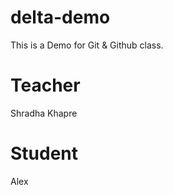 # delta-demo

This is a Demo for Git &amp; Github class.

# Teacher

Shradha Khapre

# Student

Alex
